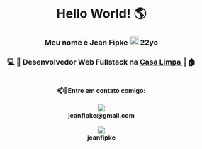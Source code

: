 <h1 align=center> <strong> Hello World! 🌎  </h1>

<h3 align=center> <strong> Meu nome é Jean Fipke <img src="https://images.emojiterra.com/twitter/512px/1f1e7-1f1f7.png" width = 20px> 22yo </h3>

<h3 align=center> &#x1F4BB &#x1F680 Desenvolvedor Web Fullstack na <a href="https://www.linkedin.com/company/casa-limpa-transportes" target="_blank"> Casa Limpa </a> 🚚🏠
</h3>

#

 <p align=center>
    <strong> 📫📱Entre em contato comigo: <br>
        <br>
            <a href="#"><img src="https://img.shields.io/badge/Gmail-D14836?style=for-the-badge&logo=gmail&logoColor=white"></a>
                <br> jeanfipke@gmail.com <br>
                    <br>
    <a href="https://www.linkedin.com/in/jeanfipke/" target="_blank" > <img src="https://img.shields.io/badge/LinkedIn-0077B5?style=for-the-badge&logo=linkedin&logoColor=white"  > </a>  
       <br> jeanfipke

</p>

